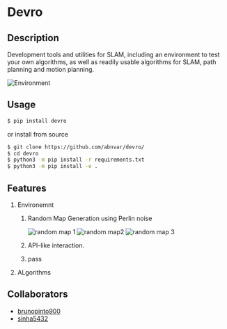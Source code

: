 # Devro #

## Description ##
Development tools and utilities for SLAM, including an environment to test your own algorithms, as well as readily usable algorithms for SLAM, path planning and motion planning.

![Environment](https://raw.githubusercontent.com/abnvar/devro/master/res/env.gif)

## Usage ##

```bash
$ pip install devro
```

or install from source

```bash
$ git clone https://github.com/abnvar/devro/
$ cd devro
$ python3 -m pip install -r requirements.txt
$ python3 -m pip install -e .
```

## Features ##

1. Environemnt
    1. Random Map Generation using Perlin noise

          ![random map 1](https://raw.githubusercontent.com/abnvar/devro/master/res/randomMaps/map0.png) ![random map2](https://raw.githubusercontent.com/abnvar/devro/master/res/randomMaps/map1.png) ![random map 3](https://raw.githubusercontent.com/abnvar/devro/master/res/randomMaps/map2.png)

    2. API-like interaction.
    3. pass
2. ALgorithms


## Collaborators ##

- [brunopinto900](https://github.com/brunopinto900)
- [sinha5432](https://github.com/sinha5432)
